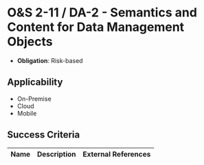 # O&S 2-11 / DA-2 - Semantics and Content for Data Management Objects

- **Obligation**: Risk-based






## Applicability

- On-Premise
- Cloud
- Mobile



## Success Criteria

| Name | Description | External References |
| ----- | ---------- | ------------------- |

